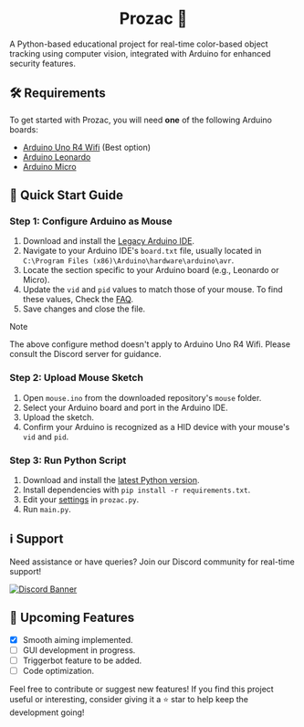 <h1 align="center">Prozac 💊</h1>

A Python-based educational project for real-time color-based object tracking using computer vision, integrated with Arduino for enhanced security features.
</p>

## 🛠 Requirements

To get started with Prozac, you will need **one** of the following Arduino boards:

- [Arduino Uno R4 Wifi](https://store-usa.arduino.cc/products/uno-r4-wifi?selectedStore=us) (Best option)
- [Arduino Leonardo](https://store-usa.arduino.cc/products/arduino-leonardo-with-headers?selectedStore=us)
- [Arduino Micro](https://store-usa.arduino.cc/products/arduino-micro?selectedStore=us)

## 🚀 Quick Start Guide

### Step 1: Configure Arduino as Mouse
1. Download and install the [Legacy Arduino IDE](https://downloads.arduino.cc/arduino-1.8.19-windows.exe).
2. Navigate to your Arduino IDE's `board.txt` file, usually located in `C:\Program Files (x86)\Arduino\hardware\arduino\avr`.
3. Locate the section specific to your Arduino board (e.g., Leonardo or Micro).
4. Update the `vid` and `pid` values to match those of your mouse. To find these values, Check the [FAQ](https://github.com/Primoria/Prozac/wiki#faq).
5. Save changes and close the file.

> [!NOTE]  
> The above configure method doesn't apply to Arduino Uno R4 Wifi. Please consult the Discord server for guidance.

### Step 2: Upload Mouse Sketch
1. Open `mouse.ino` from the downloaded repository's `mouse` folder.
2. Select your Arduino board and port in the Arduino IDE.
3. Upload the sketch.
4. Confirm your Arduino is recognized as a HID device with your mouse's `vid` and `pid`.

### Step 3: Run Python Script
1. Download and install the [latest Python version](https://www.python.org/downloads/).
2. Install dependencies with `pip install -r requirements.txt`.
3. Edit your [settings](https://github.com/Primoria/Prozac/blob/main/prozac.py#L9-L15) in `prozac.py`.
4. Run `main.py`.

## ℹ️ Support
Need assistance or have queries? Join our Discord community for real-time support!

[![Discord Banner](https://discordapp.com/api/guilds/1138653980784857159/widget.png?style=banner2)](https://discord.gg/bsNKqvxvE2)

## 🌟 Upcoming Features
- [x] Smooth aiming implemented.
- [ ] GUI development in progress.
- [ ] Triggerbot feature to be added.
- [ ] Code optimization.

Feel free to contribute or suggest new features!
If you find this project useful or interesting, consider giving it a ⭐️ star to help keep the development going!
